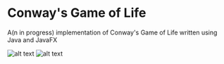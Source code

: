 # Conway's Game of Life

A(n in progress) implementation of Conway's Game of Life written using Java and JavaFX

![alt text](https://github.com/Glowstick0017/conway/blob/master/conway.gif?raw=true)
![alt text](https://github.com/Glowstick0017/conway/blob/master/conway1.gif?raw=true)
